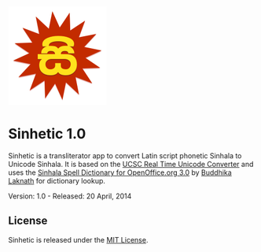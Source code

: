 ![Sinhetic](https://raw.githubusercontent.com/janithl/sinhetic/master/img/logo.png)

# Sinhetic 1.0

Sinhetic is a transliterator app to convert Latin script phonetic Sinhala to Unicode Sinhala. It
is based on the [UCSC Real Time Unicode Converter](http://www.ucsc.cmb.ac.lk/ltrl/services/feconverter/t1.html) 
and uses the [Sinhala Spell Dictionary for OpenOffice.org 3.0](https://github.com/laknath/Sinhala-Dictionary) by 
[Buddhika Laknath](https://github.com/laknath) for dictionary lookup.

Version: 1.0 - Released: 20 April, 2014

## License

Sinhetic is released under the [MIT License](http://opensource.org/licenses/MIT).
